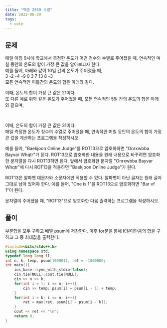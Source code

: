 ```yaml
---
title: "백준 2559 수열"
date: 2022-06-29
tags:
  - cote
---
```


## 문제

매일 아침 9시에 학교에서 측정한 온도가 어떤 정수의 수열로 주어졌을 때, 연속적인 며칠 동안의 온도의 합이 가장 큰 값을 알아보고자 한다.
<br/>
예를 들어, 아래와 같이 10일 간의 온도가 주어졌을 때,
<br/>
3 -2 -4 -9 0 3 7 13 8 -3
<br/>
모든 연속적인 이틀간의 온도의 합은 아래와 같다.
<br/>

이때, 온도의 합이 가장 큰 값은 21이다.
<br/>
또 다른 예로 위와 같은 온도가 주어졌을 때, 모든 연속적인 5일 간의 온도의 합은 아래와 같으며,

<br/>

이때, 온도의 합이 가장 큰 값은 31이다.
<br/>
매일 측정한 온도가 정수의 수열로 주어졌을 때, 연속적인 며칠 동안의 온도의 합이 가장 큰 값을 계산하는 프로그램을 작성하시오.
<br/>

예를 들어, "Baekjoon Online Judge"를 ROT13으로 암호화하면 "Onrxwbba Bayvar Whqtr"가 된다. ROT13으로 암호화한 내용을 원래 내용으로 바꾸려면 암호화한 문자열을 다시 ROT13하면 된다. 앞에서 암호화한 문자열 "Onrxwbba Bayvar Whqtr"에 다시 ROT13을 적용하면 "Baekjoon Online Judge"가 된다.
<br/>

ROT13은 알파벳 대문자와 소문자에만 적용할 수 있다. 알파벳이 아닌 글자는 원래 글자 그대로 남아 있어야 한다. 예를 들어, "One is 1"을 ROT13으로 암호화하면 "Bar vf 1"이 된다.
<br/>

문자열이 주어졌을 때, "ROT13"으로 암호화한 다음 출력하는 프로그램을 작성하시오.
<br/>

## 풀이

부분합을 모두 구하고 배열 psum에 저장한다.
이후 for문을 통해 K길이만큼의 합을 구하고 그 중 최대값을 출력한다.

```cpp
#include<bits/stdc++.h>
using namespace std;
typedef long long ll;
int n, k, temp, psum[100001], ret = -1000000;
int main(){
	ios_base::sync_with_stdio(false);
	cin.tie(NULL);cout.tie(NULL);
	cin >> n >> k;
	for(int i = 1; i <= n; i++){
		cin >> temp; psum[i] = psum[i - 1] + temp;
	}
	for(int i = k; i <= n; i++){
		ret = max(ret, psum[i] - psum[i - k]);
	}
	cout << ret << "\n";
    return 0;
}
```
